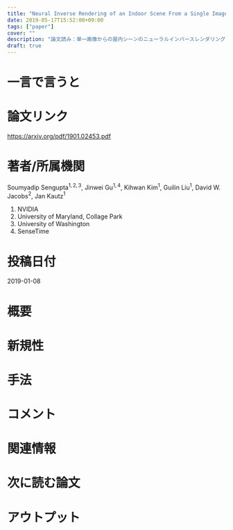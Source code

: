 ```yaml
---
title: "Neural Inverse Rendering of an Indoor Scene From a Single Image"
date: 2019-05-17T15:52:00+09:00
tags: ["paper"]
cover: ""
description: "論文読み：単一画像からの屋内シーンのニューラルインバースレンダリング"
draft: true
---
```

# 一言で言うと


# 論文リンク
https://arxiv.org/pdf/1901.02453.pdf

# 著者/所属機関
Soumyadip Sengupta$^{1, 2, 3}$, Jinwei Gu$^{1, 4}$, Kihwan Kim$^1$, Guilin Liu$^1$, David W. Jacobs$^2$, Jan Kautz$^1$

1. NVIDIA
1. University of Maryland, Collage Park
1. University of Washington
1. SenseTime

# 投稿日付
2019-01-08

# 概要

# 新規性

# 手法

# コメント

# 関連情報

# 次に読む論文

# アウトプット

